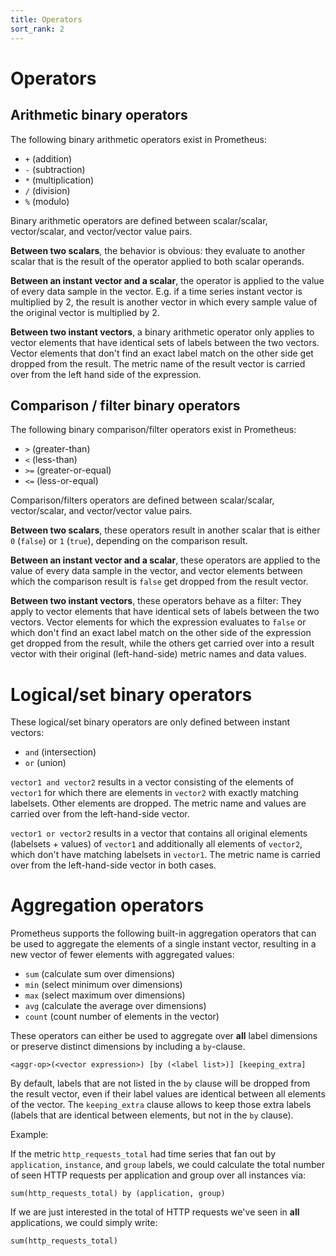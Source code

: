 ```yaml
---
title: Operators
sort_rank: 2
---
```


# Operators

## Arithmetic binary operators
The following binary arithmetic operators exist in Prometheus:

* `+` (addition)
* `-` (subtraction)
* `*` (multiplication)
* `/` (division)
* `%` (modulo)

Binary arithmetic operators are defined between scalar/scalar, vector/scalar,
and vector/vector value pairs.

**Between two scalars**, the behavior is obvious: they evaluate to another
scalar that is the result of the operator applied to both scalar operands.

**Between an instant vector and a scalar**, the operator is applied to the
value of every data sample in the vector. E.g. if a time series instant vector
is multiplied by 2, the result is another vector in which every sample value of
the original vector is multiplied by 2.

**Between two instant vectors**, a binary arithmetic operator only applies to
vector elements that have identical sets of labels between the two vectors.
Vector elements that don't find an exact label match on the other side get
dropped from the result. The metric name of the result vector is carried over
from the left hand side of the expression.

## Comparison / filter binary operators

The following binary comparison/filter operators exist in Prometheus:

* `>` (greater-than)
* `<` (less-than)
* `>=` (greater-or-equal)
* `<=` (less-or-equal)

Comparison/filters operators are defined between scalar/scalar, vector/scalar,
and vector/vector value pairs.

**Between two scalars**, these operators result in another scalar that is
either `0` (`false`) or `1` (`true`), depending on the comparison result.

**Between an instant vector and a scalar**, these operators are applied to the
value of every data sample in the vector, and vector elements between which the
comparison result is `false` get dropped from the result vector.

**Between two instant vectors**, these operators behave as a filter: They apply
to vector elements that have identical sets of labels between the two vectors.
Vector elements for which the expression evaluates to `false` or which don't
find an exact label match on the other side of the expression get dropped from
the result, while the others get carried over into a result vector with their
original (left-hand-side) metric names and data values.

# Logical/set binary operators

These logical/set binary operators are only defined between instant vectors:

* `and` (intersection)
* `or` (union)

`vector1 and vector2` results in a vector consisting of the elements of
`vector1` for which there are elements in `vector2` with exactly matching
labelsets. Other elements are dropped. The metric name and values are carried
over from the left-hand-side vector.

`vector1 or vector2` results in a vector that contains all original elements
(labelsets + values) of `vector1` and additionally all elements of `vector2`,
which don't have matching labelsets in `vector1`. The metric name is carried
over from the left-hand-side vector in both cases.

# Aggregation operators

Prometheus supports the following built-in aggregation operators that can be
used to aggregate the elements of a single instant vector, resulting in a new
vector of fewer elements with aggregated values:

* `sum` (calculate sum over dimensions)
* `min` (select minimum over dimensions)
* `max` (select maximum over dimensions)
* `avg` (calculate the average over dimensions)
* `count` (count number of elements in the vector)

These operators can either be used to aggregate over **all** label dimensions
or preserve distinct dimensions by including a `by`-clause.

    <aggr-op>(<vector expression>) [by (<label list>)] [keeping_extra]

By default, labels that are not listed in the `by` clause will be dropped from
the result vector, even if their label values are identical between all
elements of the vector. The `keeping_extra` clause allows to keep those extra
labels (labels that are identical between elements, but not in the `by`
clause).

Example:

If the metric `http_requests_total` had time series that fan out by
`application`, `instance`, and `group` labels, we could calculate the total
number of seen HTTP requests per application and group over all instances via:

    sum(http_requests_total) by (application, group)

If we are just interested in the total of HTTP requests we've seen in **all**
applications, we could simply write:

    sum(http_requests_total)
